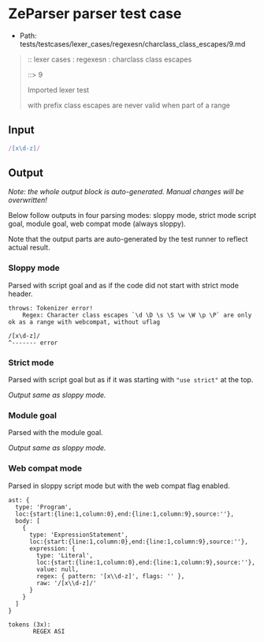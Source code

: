 # ZeParser parser test case

- Path: tests/testcases/lexer_cases/regexesn/charclass_class_escapes/9.md

> :: lexer cases : regexesn : charclass class escapes
>
> ::> 9
>
> Imported lexer test
>
> with prefix class escapes are never valid when part of a range

## Input

`````js
/[x\d-z]/
`````

## Output

_Note: the whole output block is auto-generated. Manual changes will be overwritten!_

Below follow outputs in four parsing modes: sloppy mode, strict mode script goal, module goal, web compat mode (always sloppy).

Note that the output parts are auto-generated by the test runner to reflect actual result.

### Sloppy mode

Parsed with script goal and as if the code did not start with strict mode header.

`````
throws: Tokenizer error!
    Regex: Character class escapes `\d \D \s \S \w \W \p \P` are only ok as a range with webcompat, without uflag

/[x\d-z]/
^------- error
`````

### Strict mode

Parsed with script goal but as if it was starting with `"use strict"` at the top.

_Output same as sloppy mode._

### Module goal

Parsed with the module goal.

_Output same as sloppy mode._

### Web compat mode

Parsed in sloppy script mode but with the web compat flag enabled.

`````
ast: {
  type: 'Program',
  loc:{start:{line:1,column:0},end:{line:1,column:9},source:''},
  body: [
    {
      type: 'ExpressionStatement',
      loc:{start:{line:1,column:0},end:{line:1,column:9},source:''},
      expression: {
        type: 'Literal',
        loc:{start:{line:1,column:0},end:{line:1,column:9},source:''},
        value: null,
        regex: { pattern: '[x\\d-z]', flags: '' },
        raw: '/[x\\d-z]/'
      }
    }
  ]
}

tokens (3x):
       REGEX ASI
`````

